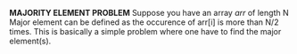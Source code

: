 <b>MAJORITY ELEMENT PROBLEM</b>
Suppose you have an array <i>arr</i> of length N
Major element can be defined as the occurence of arr[i] is more than N/2 times.
This is basically a simple problem where one have to find the major element(s).